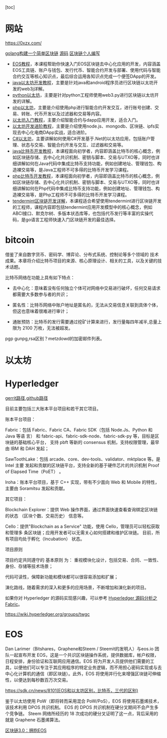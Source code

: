 [toc]

# 网站


https://0xzx.com/



[golang构建一个简单区块链](http://blog.hubwiz.com/2019/01/17/blockchain-build-go/)  [源码](https://github.com/codehakase/blockchain-golang-tutorial/blob/master/blockchain.go) [区块链个人编写](http://blog.hubwiz.com) 



- [EOS教程](http://xc.hubwiz.com/course/5b52c0a2c02e6b6a59171ded?affid=0117blog)，本课程帮助你快速入门EOS区块链去中心化应用的开发，内容涵盖EOS工具链、账户与钱包、发行代币、智能合约开发与部署、使用代码与智能合约交互等核心知识点，最后综合运用各知识点完成一个便签DApp的开发。
- [java以太坊开发教程](http://xc.hubwiz.com/course/5b2b6e82c02e6b6a59171de2?affid=0117blog)，主要是针对java和android程序员进行区块链以太坊开发的web3j详解。
- [python以太坊](http://xc.hubwiz.com/course/5b40462cc02e6b6a59171de4?affid=0117blog)，主要是针对python工程师使用web3.py进行区块链以太坊开发的详解。
- [php以太坊](http://xc.hubwiz.com/course/5b36629bc02e6b6a59171de3?affid=0117blog)，主要是介绍使用php进行智能合约开发交互，进行账号创建、交易、转账、代币开发以及过滤器和交易等内容。
- [以太坊入门教程](http://xc.hubwiz.com/course/5a952991adb3847553d205d1?affid=0117blog)，主要介绍智能合约与dapp应用开发，适合入门。
- [以太坊开发进阶教程](http://xc.hubwiz.com/course/5abbb7acc02e6b6a59171dd6?affid=0117blog)，主要是介绍使用node.js、mongodb、区块链、ipfs实现去中心化电商DApp实战，适合进阶。
- [C#以太坊](http://xc.hubwiz.com/course/5b6048c3c02e6b6a59171dee?affid=0117blog)，主要讲解如何使用C#开发基于.Net的以太坊应用，包括账户管理、状态与交易、智能合约开发与交互、过滤器和交易等。
- [java比特币开发教程](http://xc.hubwiz.com/course/5bb35c90c02e6b6a59171df0?affid=0117blog)，本课程面向初学者，内容即涵盖比特币的核心概念，例如区块链存储、去中心化共识机制、密钥与脚本、交易与UTXO等，同时也详细讲解如何在Java代码中集成比特币支持功能，例如创建地址、管理钱包、构造裸交易等，是Java工程师不可多得的比特币开发学习课程。
- [php比特币开发教程](http://xc.hubwiz.com/course/5b9e779ac02e6b6a59171def?affid=0117blog)，本课程面向初学者，内容即涵盖比特币的核心概念，例如区块链存储、去中心化共识机制、密钥与脚本、交易与UTXO等，同时也详细讲解如何在Php代码中集成比特币支持功能，例如创建地址、管理钱包、构造裸交易等，是Php工程师不可多得的比特币开发学习课程。
- [tendermint区块链开发详解](http://xc.hubwiz.com/course/5bdec63ac02e6b6a59171df3?affid=0117blog)，本课程适合希望使用tendermint进行区块链开发的工程师，课程内容即包括tendermint应用开发模型中的核心概念，例如ABCI接口、默克尔树、多版本状态库等，也包括代币发行等丰富的实操代码，是go语言工程师快速入门区块链开发的最佳选择。



# bitcoin

借鉴了来自数字货币、密码学、博弈论、分布式系统、控制论等多个领域的 技术成果。本章将介绍比特币项目的来源、核心原理设计、相关的工具，以及关键的技术话题。    

比特币网络在功能上具有如下特点： 

- 去中心化：意味着没有任何独立个体可对网络中交易进行破坏，任何交易请求都需要大多数参与者的共识； 

- 匿名性：比特币网络中账户地址是匿名的，无法从交易信息关联到具体个体，但这也意味着很难进行审计；

- 通胀预防：比特币的发行需要通过挖矿计算来进行，发行量每四年减半,总量上限为 2100 万枚，无法被超发。    



pgp  gunpg,rsa区别？metzdowd的加密邮件列表。



# 以太坊



# Hyperledger

[gerrit路径](https://gerrit.hyperledger.org),[github路径](https://github.com/hyperledger/)

目前主要包括三大账本平台项目和若干其它项目。 

账本平台项目： 

Fabric：包括 Fabric、Fabric CA、Fabric SDK（包括 Node.Js、Python 和 Java 等语 言） 和 fabric-api、fabric-sdk-node、fabric-sdk-py 等，目标是区块链的基础核心平台， 支持 pbft 等新的 consensus 机制，支持权限管理，最早由 IBM 和 DAH 发起； 

SawToothLake：包括 arcade、core、dev-tools、validator、mktplace 等。是 Intel 主要 发起和贡献的区块链平台，支持全新的基于硬件芯片的共识机制 Proof of Elapsed Time（PoET） 。 

Iroha：账本平台项目，基于 C++ 实现，带有不少面向 Web 和 Mobile 的特性，主要由 Soramitsu 发起和贡献。    

其它项目： 

Blockchain Explorer：提供 Web 操作界面，通过界面快速查看查询绑定区块链的状态 （区块个数、交易历史） 信息等。 

Cello：提供"Blockchain as a Service" 功能，使用 Cello，管理员可以轻松获取和管理多 条区块链；应用开发者可以无需关心如何搭建和维护区块链。 目前，所有项目均处于孵化（Incubation） 状态。    

项目原则 

项目约定共同遵守的 基本原则 为： 重视模块化设计，包括交易、合同、一致性、身份、存储等技术场景； 

代码可读性，保障新功能和模块都可以很容易添加和扩展； 

演化路线，随着需求的深入和更多的应用场景，不断增加和演化新的项目。 

如果你对 Hyperledger 的源码实现感兴趣，可以参考 [Hyperledger 源码分析之 Fabric](https://github.com/yeasy/hyperledger_code_fabric)。    

https://wiki.hyperledger.org/groups/twgc

# EOS

Dan Larimer（Bitshares，Graphene和Steem / Steemit的发明人）与eos.io 团队一起宣布开发 EOS，这是一个共识区块链操作系统，提供数据库，帐户权限，日程安排，身份验证和互联网应用通信。EOS 将为开发人员提供他们需要的工具，以便他们可以专注于其应用程序的特定业务逻辑，而不用担心密码实现或与去中心化计算机的通信（即区块链）。此外，EOS 将使用并行化来增强区块链可伸缩性，以便达到每秒数百万次交易。 

https://sdk.cn/news/8101(EOS和以太坊区别，比特币，三代的区别)

鉴于以太坊使用 PoW（即将转而采用混合 PoW/PoS），EOS 将使用石墨烯技术，该技术利用 DPOS 共识机制。 EOS 的 DPOS 共识机制在硬分叉期间不会产生多个竞争链。 Steem 网络所经历的 18 次成功的硬分叉证明了这一点，背后采用的就是 Graphene 石墨烯算法。 

[区块链3.0：拥抱EOS](https://www.cnblogs.com/Evsward/p/eos-intro.html)



